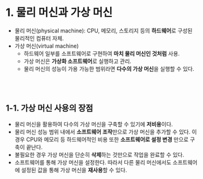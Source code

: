 <h1>1. 물리 머신과 가상 머신</h1>
<ul> 
  <li>
    물리 머신(physical machine): CPU, 메모리, 스토리지 등의 <strong>하드웨어</strong>로 구성된 물리적인 컴퓨터 자체.
  </li>
  <li>
    가상 머신(virtual machine)
    <ul>
      <li>
        하드웨어 일부를 소프트웨어로 구현하여 <strong>마치 물리 머신인 것처럼</strong> 사용.
      </li>
      <li>
        가상 머신은 <strong>가상화 소프트웨어</strong>로 실행하고 관리.
      </li>
      <li>
        물리 머신의 성능이 가용 가능한 범위라면 <strong>다수의 가상 머신</strong>을 실행할 수 있다.
      </li>
    </ul>
  </li>
</ul>
<br><br>

<h2>1-1. 가상 머신 사용의 장점</h2>
<ul>
  <li>
    물리 머신을 활용하여 다수의 가상 머신을 구축할 수 있기에 <strong>저비용</strong>이다.
  </li>
  <li>
    물리 머신 성능 범위 내에서 <strong>소프트웨어 조작</strong>만으로 가상 머신을 추가할 수 있다. 이 경우 CPU와 메모리 등 하드웨어적인 비용 또한 <strong>소프트웨어로 설정 변경</strong> 만으로 구축이 끝난다.
  </li>
  <li>
    불필요한 경우 가상 머신을 단순히 <strong>삭제</strong>하는 것만으로 작업을 완료할 수 있다.
  </li>
  <li>
    소프트웨어를 통해 가상 머신을 설정한다. 따라서 다른 물리 머신에서도 소프트웨어에 설정된 값을 통해 가상 머신을 <strong>재사용</strong>할 수 있다.
  </li>
</ul>
<br><br>




